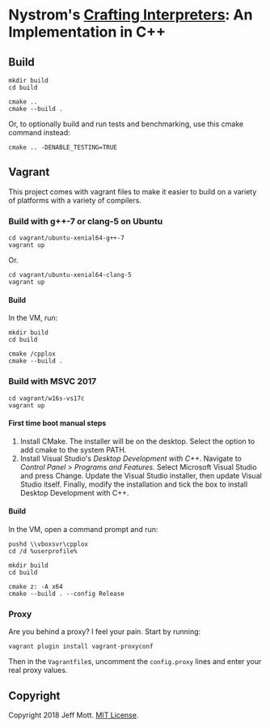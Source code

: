 # Nystrom's [Crafting Interpreters](http://www.craftinginterpreters.com/): An Implementation in C++

## Build

    mkdir build
    cd build

    cmake ..
    cmake --build .

Or, to optionally build and run tests and benchmarking, use this cmake command instead:

    cmake .. -DENABLE_TESTING=TRUE

## Vagrant

This project comes with vagrant files to make it easier to build on a variety of platforms with a variety of compilers.

### Build with g++-7 or clang-5 on Ubuntu

    cd vagrant/ubuntu-xenial64-g++-7
    vagrant up

Or.

    cd vagrant/ubuntu-xenial64-clang-5
    vagrant up

#### Build

In the VM, run:

    mkdir build
    cd build

    cmake /cpplox
    cmake --build .

### Build with MSVC 2017

    cd vagrant/w16s-vs17c
    vagrant up

#### First time boot manual steps

1. Install CMake. The installer will be on the desktop. Select the option to add cmake to the system PATH.
2. Install Visual Studio's _Desktop Development with C++_. Navigate to _Control Panel_ > _Programs and Features_. Select Microsoft Visual Studio and press Change. Update the Visual Studio installer, then update Visual Studio itself. Finally, modify the installation and tick the box to install Desktop Development with C++.

#### Build

In the VM, open a command prompt and run:

    pushd \\vboxsvr\cpplox
    cd /d %userprofile%

    mkdir build
    cd build

    cmake z: -A x64
    cmake --build . --config Release

### Proxy

Are you behind a proxy? I feel your pain. Start by running:

    vagrant plugin install vagrant-proxyconf

Then in the `Vagrantfile`s, uncomment the `config.proxy` lines and enter your real proxy values.

## Copyright

Copyright 2018 Jeff Mott. [MIT License](https://opensource.org/licenses/MIT).
